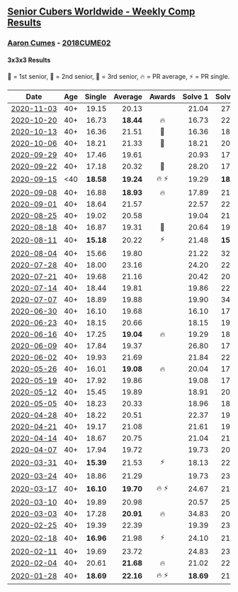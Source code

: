 <style>table {white-space: nowrap;}</style>

## [Senior Cubers Worldwide - Weekly Comp Results](/scw-comp/results/)
### [Aaron Cumes](README.md) - [2018CUME02](https://www.worldcubeassociation.org/persons/2018CUME02?event=333)
#### 3x3x3 Results

<span style="white-space: nowrap;">🥇 = 1st senior</span>, <span style="white-space: nowrap;">🥈 = 2nd senior</span>, <span style="white-space: nowrap;">🥉 = 3rd senior</span>, <span style="white-space: nowrap;">🔥 = PR average</span>, <span style="white-space: nowrap;">⚡ = PR single</span>.

| Date | Age | Single | Average | Awards | Solve 1 | Solve 2 | Solve 3 | Solve 4 | Solve 5 | Video |
| :--: | :--: | --: | --: | :--: | --: | --: | --: | --: | --: | :-- |
| [2020-11-03](../../results/2020-11-03/333.md) | 40+ | 19.15 | 20.13 |  | 21.04 | 27.20 | 19.59 | 19.15 | 19.76 | [Desktop](https://www.facebook.com/events/814285582657691/permalink/815063425913240) / [Mobile](https://m.facebook.com/events/814285582657691?view=permalink&id=815063425913240) |
| [2020-10-20](../../results/2020-10-20/333.md) | 40+ | 16.73 | **18.44** | 🔥 | 16.73 | 22.03 | 18.52 | 18.83 | 17.97 | [Desktop](https://www.facebook.com/events/1017705805364611/permalink/1019115181890340) / [Mobile](https://m.facebook.com/events/1017705805364611?view=permalink&id=1019115181890340) |
| [2020-10-13](../../results/2020-10-13/333.md) | 40+ | 16.36 | 21.51 | 🥉 | 16.36 | 18.12 | 27.65 | 25.06 | 21.36 | [Desktop](https://www.facebook.com/events/2855876438029747/permalink/2857223914561666) / [Mobile](https://m.facebook.com/events/2855876438029747?view=permalink&id=2857223914561666) |
| [2020-10-06](../../results/2020-10-06/333.md) | 40+ | 18.21 | 21.33 | 🥉 | 18.21 | 20.22 | 22.86 | 23.74 | 20.91 | [Desktop](https://www.facebook.com/events/2645965315652815/permalink/2647307025518644) / [Mobile](https://m.facebook.com/events/2645965315652815?view=permalink&id=2647307025518644) |
| [2020-09-29](../../results/2020-09-29/333.md) | 40+ | 17.46 | 19.61 |  | 20.93 | 17.46 | 20.04 | 17.85 | 25.11 | [Desktop](https://www.facebook.com/events/1202263490156156/permalink/1202999800082525) / [Mobile](https://m.facebook.com/events/1202263490156156?view=permalink&id=1202999800082525) |
| [2020-09-22](../../results/2020-09-22/333.md) | 40+ | 17.18 | 20.32 | 🥉 | 28.20 | 17.18 | 22.12 | 18.14 | 20.71 | [Desktop](https://www.facebook.com/events/349197636276246/permalink/349533289576014) / [Mobile](https://m.facebook.com/events/349197636276246?view=permalink&id=349533289576014) |
| [2020-09-15](../../results/2020-09-15/333.md) | <40 | **18.58** | **19.24** | 🔥 ⚡ | 19.29 | **18.58** | 21.24 | 18.83 | 19.61 | [Desktop](https://www.facebook.com/events/3404368289613252/permalink/3412591858790895) / [Mobile](https://m.facebook.com/events/3404368289613252?view=permalink&id=3412591858790895) |
| [2020-09-08](../../results/2020-09-08/333.md) | 40+ | 16.88 | **18.93** | 🔥 | 17.89 | 21.96 | 20.43 | 16.88 | 18.46 | [Desktop](https://www.facebook.com/events/660661614881054/permalink/661145108166038) / [Mobile](https://m.facebook.com/events/660661614881054?view=permalink&id=661145108166038) |
| [2020-09-01](../../results/2020-09-01/333.md) | 40+ | 18.64 | 21.57 |  | 22.57 | 22.66 | 19.49 | 18.64 | 22.78 | [Desktop](https://www.facebook.com/events/652945192290048/permalink/653558098895424) / [Mobile](https://m.facebook.com/events/652945192290048?view=permalink&id=653558098895424) |
| [2020-08-25](../../results/2020-08-25/333.md) | 40+ | 19.02 | 20.58 |  | 19.04 | 21.84 | 19.02 | 21.52 | 21.19 | [Desktop](https://www.facebook.com/events/2812216602434889/permalink/2813090202347529) / [Mobile](https://m.facebook.com/events/2812216602434889?view=permalink&id=2813090202347529) |
| [2020-08-18](../../results/2020-08-18/333.md) | 40+ | 16.87 | 19.31 | 🥉 | 20.64 | 19.19 | 18.10 | 16.87 | 21.64 | [Desktop](https://www.facebook.com/events/357518755418063/permalink/358075692029036) / [Mobile](https://m.facebook.com/events/357518755418063?view=permalink&id=358075692029036) |
| [2020-08-11](../../results/2020-08-11/333.md) | 40+ | **15.18** | 20.22 | ⚡ | 21.48 | **15.18** | 19.38 | 20.09 | 21.18 | [Desktop](https://www.facebook.com/events/338631130511019/permalink/339294723777993) / [Mobile](https://m.facebook.com/events/338631130511019?view=permalink&id=339294723777993) |
| [2020-08-04](../../results/2020-08-04/333.md) | 40+ | 15.66 | 19.80 |  | 21.22 | 32.54 | 15.66 | 20.58 | 17.59 | [Desktop](https://www.facebook.com/events/748440219235440/permalink/748806815865447) / [Mobile](https://m.facebook.com/events/748440219235440?view=permalink&id=748806815865447) |
| [2020-07-28](../../results/2020-07-28/333.md) | 40+ | 18.00 | 23.16 |  | 24.20 | 22.39 | 22.90 | 18.00 | DNF | [Desktop](https://www.facebook.com/events/708566320000803/permalink/709123326611769) / [Mobile](https://m.facebook.com/events/708566320000803?view=permalink&id=709123326611769) |
| [2020-07-21](../../results/2020-07-21/333.md) | 40+ | 19.68 | 21.16 |  | 20.42 | 20.71 | 22.47 | 19.68 | 22.34 | [Desktop](https://www.facebook.com/events/1842039515939197/permalink/1842262065916942) / [Mobile](https://m.facebook.com/events/1842039515939197?view=permalink&id=1842262065916942) |
| [2020-07-14](../../results/2020-07-14/333.md) | 40+ | 18.44 | 19.81 |  | 19.86 | 22.99 | 18.60 | 20.98 | 18.44 | [Desktop](https://www.facebook.com/events/1157754364595802/permalink/1158503181187587) / [Mobile](https://m.facebook.com/events/1157754364595802?view=permalink&id=1158503181187587) |
| [2020-07-07](../../results/2020-07-07/333.md) | 40+ | 18.89 | 19.88 |  | 19.90 | 34.74 | 18.89 | 19.05 | 20.68 | [Desktop](https://www.facebook.com/events/271667090769235/permalink/271755720760372) / [Mobile](https://m.facebook.com/events/271667090769235?view=permalink&id=271755720760372) |
| [2020-06-30](../../results/2020-06-30/333.md) | 40+ | 16.10 | 19.68 |  | 16.10 | 17.34 | 19.74 | 22.60 | 21.96 | [Desktop](https://www.facebook.com/events/679860472562391/permalink/680107355871036) / [Mobile](https://m.facebook.com/events/679860472562391?view=permalink&id=680107355871036) |
| [2020-06-23](../../results/2020-06-23/333.md) | 40+ | 18.15 | 20.66 |  | 18.15 | 19.90 | 22.19 | 39.77 | 19.88 | [Desktop](https://www.facebook.com/events/722150235200875/permalink/722229618526270) / [Mobile](https://m.facebook.com/events/722150235200875?view=permalink&id=722229618526270) |
| [2020-06-16](../../results/2020-06-16/333.md) | 40+ | 17.25 | **19.04** | 🔥 | 19.29 | 18.96 | 18.86 | 20.79 | 17.25 | [Desktop](https://www.facebook.com/events/604103587178706/permalink/604168720505526) / [Mobile](https://m.facebook.com/events/604103587178706?view=permalink&id=604168720505526) |
| [2020-06-09](../../results/2020-06-09/333.md) | 40+ | 17.84 | 19.37 |  | 26.80 | 17.84 | 19.48 | 19.51 | 19.12 | [Desktop](https://www.facebook.com/events/903549840109576/permalink/903622673435626) / [Mobile](https://m.facebook.com/events/903549840109576?view=permalink&id=903622673435626) |
| [2020-06-02](../../results/2020-06-02/333.md) | 40+ | 19.93 | 21.69 |  | 21.84 | 22.77 | 20.45 | 19.93 | DNF | [Desktop](https://www.facebook.com/events/3373950429496747/permalink/3374399542785169) / [Mobile](https://m.facebook.com/events/3373950429496747?view=permalink&id=3374399542785169) |
| [2020-05-26](../../results/2020-05-26/333.md) | 40+ | 16.01 | **19.08** | 🔥 | 20.04 | 17.99 | 19.21 | 16.01 | 20.08 | [Desktop](https://www.facebook.com/events/688407551989463/permalink/688492338647651) / [Mobile](https://m.facebook.com/events/688407551989463?view=permalink&id=688492338647651) |
| [2020-05-19](../../results/2020-05-19/333.md) | 40+ | 17.92 | 19.86 |  | 19.08 | 17.92 | 22.00 | 20.26 | 20.23 | [Desktop](https://www.facebook.com/events/1880761498725633/permalink/1881630431972073) / [Mobile](https://m.facebook.com/events/1880761498725633?view=permalink&id=1881630431972073) |
| [2020-05-12](../../results/2020-05-12/333.md) | 40+ | 15.45 | 19.89 |  | 18.91 | 20.05 | 22.20 | 15.45 | 20.72 | [Desktop](https://www.facebook.com/events/546188069600739/permalink/546336752919204) / [Mobile](https://m.facebook.com/events/546188069600739?view=permalink&id=546336752919204) |
| [2020-05-05](../../results/2020-05-05/333.md) | 40+ | 18.23 | 20.33 |  | 18.96 | 18.23 | 21.26 | 23.88 | 20.77 | [Desktop](https://www.facebook.com/events/3313106775587396/permalink/3313358892228851) / [Mobile](https://m.facebook.com/events/3313106775587396?view=permalink&id=3313358892228851) |
| [2020-04-28](../../results/2020-04-28/333.md) | 40+ | 18.22 | 20.51 |  | 22.37 | 19.22 | 33.72 | 18.22 | 19.93 | [Desktop](https://www.facebook.com/events/535188653858103/permalink/535748163802152) / [Mobile](https://m.facebook.com/events/535188653858103?view=permalink&id=535748163802152) |
| [2020-04-21](../../results/2020-04-21/333.md) | 40+ | 19.17 | 21.08 |  | 21.61 | 19.17 | 21.34 | 20.29 | 22.47 | [Desktop](https://www.facebook.com/events/880278499062375/permalink/881697385587153) / [Mobile](https://m.facebook.com/events/880278499062375?view=permalink&id=881697385587153) |
| [2020-04-14](../../results/2020-04-14/333.md) | 40+ | 18.67 | 20.75 |  | 21.04 | 21.80 | 18.67 | 22.23 | 19.40 | [Desktop](https://www.facebook.com/events/982619255468618/permalink/982698725460671) / [Mobile](https://m.facebook.com/events/982619255468618?view=permalink&id=982698725460671) |
| [2020-04-07](../../results/2020-04-07/333.md) | 40+ | 17.94 | 19.72 |  | 19.73 | 20.17 | 19.25 | 17.94 | 22.96 | [Desktop](https://www.facebook.com/events/510082903229069/permalink/510863263151033) / [Mobile](https://m.facebook.com/events/510082903229069?view=permalink&id=510863263151033) |
| [2020-03-31](../../results/2020-03-31/333.md) | 40+ | **15.39** | 21.53 | ⚡ | 18.13 | 22.72 | 23.73 | **15.39** | 24.01 | [Desktop](https://www.facebook.com/events/207898257161923/permalink/208561600428922) / [Mobile](https://m.facebook.com/events/207898257161923?view=permalink&id=208561600428922) |
| [2020-03-24](../../results/2020-03-24/333.md) | 40+ | 18.86 | 21.29 |  | 19.73 | 23.53 | 27.29 | 20.60 | 18.86 | [Desktop](https://www.facebook.com/events/524456301543611/permalink/525607958095112) / [Mobile](https://m.facebook.com/events/524456301543611?view=permalink&id=525607958095112) |
| [2020-03-17](../../results/2020-03-17/333.md) | 40+ | **16.10** | **19.70** | 🔥 ⚡ | 24.67 | 21.61 | 18.69 | 18.81 | **16.10** | [Desktop](https://www.facebook.com/events/280686576235146/permalink/281995872770883) / [Mobile](https://m.facebook.com/events/280686576235146?view=permalink&id=281995872770883) |
| [2020-03-10](../../results/2020-03-10/333.md) | 40+ | 19.89 | 20.98 |  | 20.57 | 25.34 | 21.01 | 19.89 | 21.35 | [Desktop](https://www.facebook.com/events/164742401163863/permalink/165284231109680) / [Mobile](https://m.facebook.com/events/164742401163863?view=permalink&id=165284231109680) |
| [2020-03-03](../../results/2020-03-03/333.md) | 40+ | 17.28 | **20.91** | 🔥 | 34.83 | 20.85 | 22.93 | 18.96 | 17.28 | [Desktop](https://www.facebook.com/events/241721610185997/permalink/243569486667876) / [Mobile](https://m.facebook.com/events/241721610185997?view=permalink&id=243569486667876) |
| [2020-02-25](../../results/2020-02-25/333.md) | 40+ | 19.39 | 22.39 |  | 19.39 | 23.18 | 22.22 | 22.98 | 21.96 | [Desktop](https://www.facebook.com/events/196320811461109/permalink/198613821231808) / [Mobile](https://m.facebook.com/events/196320811461109?view=permalink&id=198613821231808) |
| [2020-02-18](../../results/2020-02-18/333.md) | 40+ | **16.96** | 21.98 | ⚡ | 24.10 | 21.21 | 20.64 | **16.96** | 29.96 | [Desktop](https://www.facebook.com/events/2558750947697073/permalink/2562158194023015) / [Mobile](https://m.facebook.com/events/2558750947697073?view=permalink&id=2562158194023015) |
| [2020-02-11](../../results/2020-02-11/333.md) | 40+ | 19.69 | 23.72 |  | 24.83 | 23.87 | 29.08 | 22.47 | 19.69 | [Desktop](https://www.facebook.com/events/616423959107229/permalink/618887685527523) / [Mobile](https://m.facebook.com/events/616423959107229?view=permalink&id=618887685527523) |
| [2020-02-04](../../results/2020-02-04/333.md) | 40+ | 20.61 | **21.68** | 🔥 | 21.02 | 22.60 | 30.69 | 20.61 | 21.42 | [Desktop](https://www.facebook.com/groups/1604105099735401/permalink/2133654140113825) / [Mobile](https://m.facebook.com/groups/1604105099735401?view=permalink&id=2133654140113825) |
| [2020-01-28](../../results/2020-01-28/333.md) | 40+ | **18.69** | **22.16** | 🔥 ⚡ | **18.69** | 21.84 | 25.96 | - | - | [Desktop](https://www.facebook.com/roncumez/videos/10157973003656399) / [Mobile](https://m.facebook.com/roncumez/videos/10157973003656399) |


<!-- Global site tag (gtag.js) - Google Analytics -->
<script async src="https://www.googletagmanager.com/gtag/js?id=UA-86348435-3"></script>
<script>window.dataLayer = window.dataLayer || []; function gtag() {dataLayer.push(arguments);} gtag('js', new Date()); gtag('config', 'UA-86348435-3');</script>

